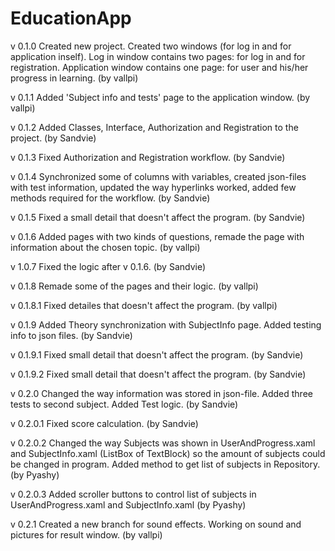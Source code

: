 # EducationApp
v 0.1.0 Created new project. Created two windows (for log in and for application inself). Log in window contains two pages: for log in and 
for registration. Application window contains one page: for user and his/her progress in learning. (by vallpi)

v 0.1.1 Added 'Subject info and tests' page to the application window. (by vallpi)

v 0.1.2 Added Classes, Interface, Authorization and Registration to the project. (by Sandvie)

v 0.1.3 Fixed Authorization and Registration workflow. (by Sandvie)

v 0.1.4 Synchronized some of columns with variables, created json-files with test information, updated the way hyperlinks worked, added few methods required for the workflow. (by Sandvie)

v 0.1.5 Fixed a small detail that doesn't affect the program. (by Sandvie)

v 0.1.6 Added pages with two kinds of questions, remade the page with information about the chosen topic. (by vallpi)

v 1.0.7 Fixed the logic after v 0.1.6. (by Sandvie)

v 0.1.8 Remade some of the pages and their logic. (by vallpi)

v 0.1.8.1 Fixed detailes that doesn't affect the program. (by vallpi)

v 0.1.9 Added Theory synchronization with SubjectInfo page. Added testing info to json files. (by Sandvie)

v 0.1.9.1 Fixed small detail that doesn't affect the program. (by Sandvie)

v 0.1.9.2 Fixed small detail that doesn't affect the program. (by Sandvie)

v 0.2.0 Changed the way information was stored in json-file. Added three tests to second subject. Added Test logic. (by Sandvie)

v 0.2.0.1 Fixed score calculation. (by Sandvie)

v 0.2.0.2 Changed the way Subjects was shown in UserAndProgress.xaml and SubjectInfo.xaml (ListBox of TextBlock) so the amount of subjects could be changed in program. Added method to get list of subjects in Repository. (by Pyashy)

v 0.2.0.3 Added scroller buttons to control list of subjects in UserAndProgress.xaml and SubjectInfo.xaml (by Pyashy)

v 0.2.1 Created a new branch for sound effects. Working on sound and pictures for result window. (by vallpi)
